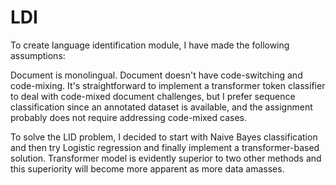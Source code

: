 # LDI
To create language identification module, I have made the following assumptions:

Document is monolingual.
Document doesn't have code-switching and code-mixing.
It's straightforward to implement a transformer token classifier to deal with code-mixed document challenges, but I prefer sequence classification since an annotated dataset is available, and the assignment probably does not require addressing code-mixed cases.

To solve the LID problem, I decided to start with Naive Bayes classification and then try Logistic regression and finally implement a transformer-based solution. Transformer model is evidently superior to two other methods and this superiority will become more apparent as more data amasses.

